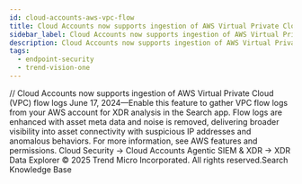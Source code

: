 ```yaml
---
id: cloud-accounts-aws-vpc-flow
title: Cloud Accounts now supports ingestion of AWS Virtual Private Cloud (VPC) flow logs
sidebar_label: Cloud Accounts now supports ingestion of AWS Virtual Private Cloud (VPC) flow logs
description: Cloud Accounts now supports ingestion of AWS Virtual Private Cloud (VPC) flow logs
tags:
  - endpoint-security
  - trend-vision-one
---
```


/*<![CDATA[*/ $('#title').html($('meta[name=map-description]').attr('content')); /*]]>*/ Cloud Accounts now supports ingestion of AWS Virtual Private Cloud (VPC) flow logs June 17, 2024—Enable this feature to gather VPC flow logs from your AWS account for XDR analysis in the Search app. Flow logs are enhanced with asset meta data and noise is removed, delivering broader visibility into asset connectivity with suspicious IP addresses and anomalous behaviors. For more information, see AWS features and permissions. Cloud Security → Cloud Accounts Agentic SIEM & XDR → XDR Data Explorer © 2025 Trend Micro Incorporated. All rights reserved.Search Knowledge Base